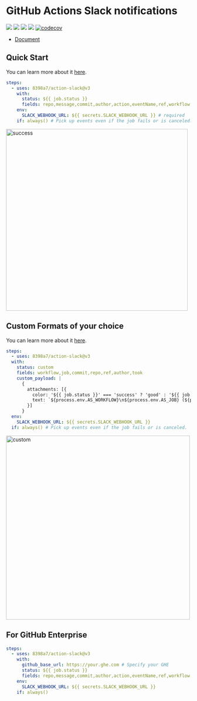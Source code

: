 # GitHub Actions Slack notifications

![](https://github.com/8398a7/action-slack/workflows/test-build/badge.svg)
![](https://github.com/8398a7/action-slack/workflows/Slack%20Mainline/badge.svg)
![](https://img.shields.io/github/license/8398a7/action-slack?color=brightgreen)
![](https://img.shields.io/github/v/release/8398a7/action-slack?color=brightgreen)
[![codecov](https://codecov.io/gh/8398a7/action-slack/branch/master/graph/badge.svg)](https://codecov.io/gh/8398a7/action-slack)

- [Document](https://action-slack.netlify.app)

## Quick Start

You can learn more about it [here](https://action-slack.netlify.app/usecase/01-general).

```yaml
steps:
  - uses: 8398a7/action-slack@v3
    with:
      status: ${{ job.status }}
      fields: repo,message,commit,author,action,eventName,ref,workflow,job,took # selectable (default: repo,message)
    env:
      SLACK_WEBHOOK_URL: ${{ secrets.SLACK_WEBHOOK_URL }} # required
    if: always() # Pick up events even if the job fails or is canceled.
```

<img width="495" alt="success" src="https://user-images.githubusercontent.com/8043276/84587112-64844800-ae57-11ea-8007-7ce83a91dae3.png" />

## Custom Formats of your choice

You can learn more about it [here](https://action-slack.netlify.app/usecase/02-custom).

```yaml
steps:
  - uses: 8398a7/action-slack@v3
  with:
    status: custom
    fields: workflow,job,commit,repo,ref,author,took
    custom_payload: |
      {
        attachments: [{
          color: '${{ job.status }}' === 'success' ? 'good' : '${{ job.status }}' === 'failure' ? 'danger' : 'warning',
          text: `${process.env.AS_WORKFLOW}\n${process.env.AS_JOB} (${process.env.AS_COMMIT}) of ${process.env.AS_REPO}@${process.env.AS_REF} by ${process.env.AS_AUTHOR} ${{ job.status }} in ${process.env.AS_TOOK}`,
        }]
      }
  env:
    SLACK_WEBHOOK_URL: ${{ secrets.SLACK_WEBHOOK_URL }}
  if: always() # Pick up events even if the job fails or is canceled.
```

<img width="501" alt="custom" src="https://user-images.githubusercontent.com/8043276/85949864-2b3df300-b994-11ea-9388-f4ff1aebc292.png">

## For GitHub Enterprise

```yaml
steps:
  - uses: 8398a7/action-slack@v3
    with:
      github_base_url: https://your.ghe.com # Specify your GHE
      status: ${{ job.status }}
      fields: repo,message,commit,author,action,eventName,ref,workflow,job,took
    env:
      SLACK_WEBHOOK_URL: ${{ secrets.SLACK_WEBHOOK_URL }}
    if: always()
```

